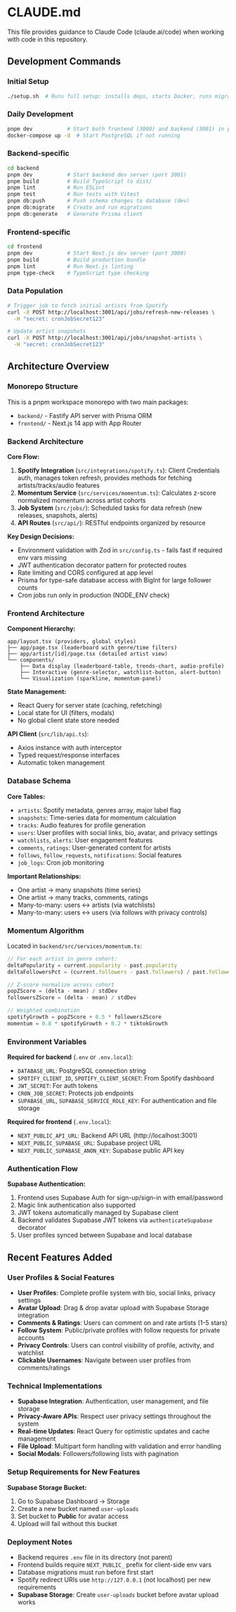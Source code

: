 # CLAUDE.md

This file provides guidance to Claude Code (claude.ai/code) when working with code in this repository.

## Development Commands

### Initial Setup
```bash
./setup.sh  # Runs full setup: installs deps, starts Docker, runs migrations
```

### Daily Development
```bash
pnpm dev           # Start both frontend (3000) and backend (3001) in parallel
docker-compose up -d  # Start PostgreSQL if not running
```

### Backend-specific
```bash
cd backend
pnpm dev           # Start backend dev server (port 3001)
pnpm build         # Build TypeScript to dist/
pnpm lint          # Run ESLint
pnpm test          # Run tests with Vitest
pnpm db:push       # Push schema changes to database (dev)
pnpm db:migrate    # Create and run migrations
pnpm db:generate   # Generate Prisma client
```

### Frontend-specific
```bash
cd frontend
pnpm dev           # Start Next.js dev server (port 3000)
pnpm build         # Build production bundle
pnpm lint          # Run Next.js linting
pnpm type-check    # TypeScript type checking
```

### Data Population
```bash
# Trigger job to fetch initial artists from Spotify
curl -X POST http://localhost:3001/api/jobs/refresh-new-releases \
  -H "secret: cronJobSecret123"

# Update artist snapshots
curl -X POST http://localhost:3001/api/jobs/snapshot-artists \
  -H "secret: cronJobSecret123"
```

## Architecture Overview

### Monorepo Structure
This is a pnpm workspace monorepo with two main packages:
- `backend/` - Fastify API server with Prisma ORM
- `frontend/` - Next.js 14 app with App Router

### Backend Architecture

**Core Flow:**
1. **Spotify Integration** (`src/integrations/spotify.ts`): Client Credentials auth, manages token refresh, provides methods for fetching artists/tracks/audio features
2. **Momentum Service** (`src/services/momentum.ts`): Calculates z-score normalized momentum across artist cohorts
3. **Job System** (`src/jobs/`): Scheduled tasks for data refresh (new releases, snapshots, alerts)
4. **API Routes** (`src/api/`): RESTful endpoints organized by resource

**Key Design Decisions:**
- Environment validation with Zod in `src/config.ts` - fails fast if required env vars missing
- JWT authentication decorator pattern for protected routes
- Rate limiting and CORS configured at app level
- Prisma for type-safe database access with BigInt for large follower counts
- Cron jobs run only in production (NODE_ENV check)

### Frontend Architecture

**Component Hierarchy:**
```
app/layout.tsx (providers, global styles)
├── app/page.tsx (leaderboard with genre/time filters)
├── app/artist/[id]/page.tsx (detailed artist view)
└── components/
    ├── Data display (leaderboard-table, trends-chart, audio-profile)
    ├── Interactive (genre-selector, watchlist-button, alert-button)
    └── Visualization (sparkline, momentum-panel)
```

**State Management:**
- React Query for server state (caching, refetching)
- Local state for UI (filters, modals)
- No global client state store needed

**API Client** (`src/lib/api.ts`):
- Axios instance with auth interceptor
- Typed request/response interfaces
- Automatic token management

### Database Schema

**Core Tables:**
- `artists`: Spotify metadata, genres array, major label flag
- `snapshots`: Time-series data for momentum calculation
- `tracks`: Audio features for profile generation
- `users`: User profiles with social links, bio, avatar, and privacy settings
- `watchlists`, `alerts`: User engagement features
- `comments`, `ratings`: User-generated content for artists
- `follows`, `follow_requests`, `notifications`: Social features
- `job_logs`: Cron job monitoring

**Important Relationships:**
- One artist -> many snapshots (time series)
- One artist -> many tracks, comments, ratings
- Many-to-many: users <-> artists (via watchlists)
- Many-to-many: users <-> users (via follows with privacy controls)

### Momentum Algorithm

Located in `backend/src/services/momentum.ts`:

```typescript
// For each artist in genre cohort:
deltaPopularity = current.popularity - past.popularity
deltaFollowersPct = (current.followers - past.followers) / past.followers

// Z-score normalize across cohort
popZScore = (delta - mean) / stdDev
followersZScore = (delta - mean) / stdDev

// Weighted combination
spotifyGrowth = popZScore + 0.5 * followersZScore
momentum = 0.8 * spotifyGrowth + 0.2 * tiktokGrowth
```

### Environment Variables

**Required for backend** (`.env` or `.env.local`):
- `DATABASE_URL`: PostgreSQL connection string
- `SPOTIFY_CLIENT_ID`, `SPOTIFY_CLIENT_SECRET`: From Spotify dashboard
- `JWT_SECRET`: For auth tokens
- `CRON_JOB_SECRET`: Protects job endpoints
- `SUPABASE_URL`, `SUPABASE_SERVICE_ROLE_KEY`: For authentication and file storage

**Required for frontend** (`.env.local`):
- `NEXT_PUBLIC_API_URL`: Backend API URL (http://localhost:3001)
- `NEXT_PUBLIC_SUPABASE_URL`: Supabase project URL
- `NEXT_PUBLIC_SUPABASE_ANON_KEY`: Supabase public API key

### Authentication Flow

**Supabase Authentication:**
1. Frontend uses Supabase Auth for sign-up/sign-in with email/password
2. Magic link authentication also supported
3. JWT tokens automatically managed by Supabase client
4. Backend validates Supabase JWT tokens via `authenticateSupabase` decorator
5. User profiles synced between Supabase and local database

## Recent Features Added

### User Profiles & Social Features
- **User Profiles**: Complete profile system with bio, social links, privacy settings
- **Avatar Upload**: Drag & drop avatar upload with Supabase Storage integration
- **Comments & Ratings**: Users can comment on and rate artists (1-5 stars)
- **Follow System**: Public/private profiles with follow requests for private accounts
- **Privacy Controls**: Users can control visibility of profile, activity, and watchlist
- **Clickable Usernames**: Navigate between user profiles from comments/ratings

### Technical Implementations
- **Supabase Integration**: Authentication, user management, and file storage
- **Privacy-Aware APIs**: Respect user privacy settings throughout the system
- **Real-time Updates**: React Query for optimistic updates and cache management
- **File Upload**: Multipart form handling with validation and error handling
- **Social Modals**: Followers/following lists with pagination

### Setup Requirements for New Features

**Supabase Storage Bucket:**
1. Go to Supabase Dashboard → Storage
2. Create a new bucket named `user-uploads`
3. Set bucket to **Public** for avatar access
4. Upload will fail without this bucket

### Deployment Notes

- Backend requires `.env` file in its directory (not parent)
- Frontend builds require `NEXT_PUBLIC_` prefix for client-side env vars
- Database migrations must run before first start
- Spotify redirect URIs use `http://127.0.0.1` (not localhost) per new requirements
- **Supabase Storage**: Create `user-uploads` bucket before avatar upload works
